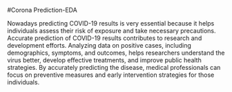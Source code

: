 #Corona Prediction-EDA

Nowadays predicting COVID-19 results is very essential because it helps individuals assess their risk of exposure and take necessary precautions. Accurate prediction of COVID-19 results contributes to research and development efforts. Analyzing data on positive cases, including demographics, symptoms, and outcomes, helps researchers understand the virus better, develop effective treatments, and improve public health strategies. By accurately predicting the disease, medical professionals can focus on preventive measures and early intervention strategies for those individuals.
